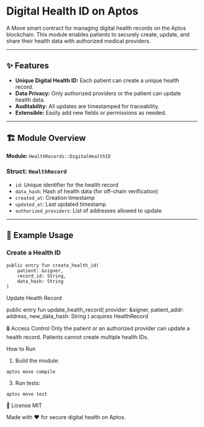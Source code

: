 # Digital Health ID on Aptos

A Move smart contract for managing digital health records on the Aptos blockchain. This module enables patients to securely create, update, and share their health data with authorized medical providers.

---

## ✨ Features

- **Unique Digital Health ID:** Each patient can create a unique health record.
- **Data Privacy:** Only authorized providers or the patient can update health data.
- **Auditability:** All updates are timestamped for traceability.
- **Extensible:** Easily add new fields or permissions as needed.

---

## 🏗️ Module Overview

**Module:** `HealthRecords::DigitalHealthID`

### Struct: `HealthRecord`
- `id`: Unique identifier for the health record
- `data_hash`: Hash of health data (for off-chain verification)
- `created_at`: Creation timestamp
- `updated_at`: Last updated timestamp
- `authorized_providers`: List of addresses allowed to update

---

## 📝 Example Usage

### Create a Health ID

```move
public entry fun create_health_id(
    patient: &signer,
    record_id: String,
    data_hash: String
)
```

Update Health Record

public entry fun update_health_record(
    provider: &signer,
    patient_addr: address,
    new_data_hash: String
) acquires HealthRecord



🔒 Access Control
Only the patient or an authorized provider can update a health record.
Patients cannot create multiple health IDs.

 How to Run
1. Build the module:
```move
aptos move compile
```
3. Run tests:
```move
aptos move test
```


📄 License
MIT

Made with ❤️ for secure digital health on Aptos.

